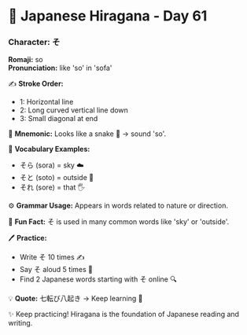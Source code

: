 # 📖 Japanese Hiragana - Day 61

### Character: そ  
**Romaji:** so  
**Pronunciation:** like 'so' in 'sofa'  

✍️ **Stroke Order:**  
- 1: Horizontal line
- 2: Long curved vertical line down
- 3: Small diagonal at end

📝 **Mnemonic:** Looks like a snake 🐍 → sound 'so'.  

📌 **Vocabulary Examples:**  
- そら (sora) = sky ☁️
- そと (soto) = outside 🌳
- それ (sore) = that 🖐️

⚙️ **Grammar Usage:** Appears in words related to nature or direction.  

🎉 **Fun Fact:** そ is used in many common words like 'sky' or 'outside'.  

🖊️ **Practice:**  
- Write そ 10 times ✍️
- Say そ aloud 5 times 🎤
- Find 2 Japanese words starting with そ online 🔍

💡 **Quote:** 七転び八起き → Keep learning 💪  

✨ Keep practicing! Hiragana is the foundation of Japanese reading and writing.
